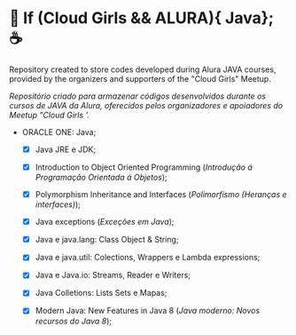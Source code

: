 # :girl: If (Cloud Girls && ALURA){ Java}; :coffee:

Repository created to store codes developed during Alura JAVA courses, provided by the organizers and supporters of the "Cloud Girls" Meetup. 

_Repositório criado para armazenar códigos desenvolvidos durante os cursos de JAVA da Alura, oferecidos pelos organizadores e apoiadores do Meetup "Cloud Girls '._

* ORACLE ONE: Java;
  - [x] Java JRE e JDK;
  - [x] Introduction to Object Oriented Programming (_Introdução á Programação Orientada á Objetos_);
  - [x] Polymorphism Inheritance and Interfaces (_Polimorfismo (Heranças e interfaces)_);
  - [x] Java exceptions (_Exceções em Java_);
  - [x] Java e java.lang: Class Object & String;
  - [x] Java e java.util: Colections, Wrappers e Lambda expressions;
  - [x] Java e Java.io: Streams, Reader e Writers;
  - [x] Java Colletions: Lists Sets e Mapas;
  - [x] Modern Java: New Features in Java 8 (_Java moderno: Novos recursos do Java 8_);

